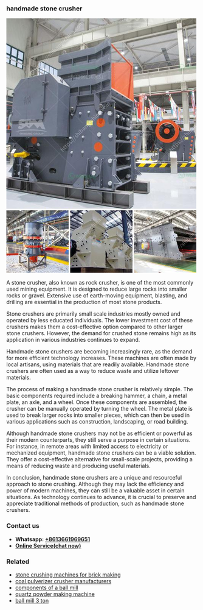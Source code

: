 <h3>handmade stone crusher</h3><img src='1708332909.jpg' alt=''><p>A stone crusher, also known as rock crusher, is one of the most commonly used mining equipment. It is designed to reduce large rocks into smaller rocks or gravel. Extensive use of earth-moving equipment, blasting, and drilling are essential in the production of most stone products.</p><p>Stone crushers are primarily small scale industries mostly owned and operated by less educated individuals. The lower investment cost of these crushers makes them a cost-effective option compared to other larger stone crushers. However, the demand for crushed stone remains high as its application in various industries continues to expand.</p><p>Handmade stone crushers are becoming increasingly rare, as the demand for more efficient technology increases. These machines are often made by local artisans, using materials that are readily available. Handmade stone crushers are often used as a way to reduce waste and utilize leftover materials.</p><p>The process of making a handmade stone crusher is relatively simple. The basic components required include a breaking hammer, a chain, a metal plate, an axle, and a wheel. Once these components are assembled, the crusher can be manually operated by turning the wheel. The metal plate is used to break larger rocks into smaller pieces, which can then be used in various applications such as construction, landscaping, or road building.</p><p>Although handmade stone crushers may not be as efficient or powerful as their modern counterparts, they still serve a purpose in certain situations. For instance, in remote areas with limited access to electricity or mechanized equipment, handmade stone crushers can be a viable solution. They offer a cost-effective alternative for small-scale projects, providing a means of reducing waste and producing useful materials.</p><p>In conclusion, handmade stone crushers are a unique and resourceful approach to stone crushing. Although they may lack the efficiency and power of modern machines, they can still be a valuable asset in certain situations. As technology continues to advance, it is crucial to preserve and appreciate traditional methods of production, such as handmade stone crushers.</p><h3>Contact us</h3><ul><li><strong>Whatsapp:&nbsp;<a href="https://wa.me/8613661969651">+8613661969651</a></strong></li><li><a href="https://swt.shibang-china.com/?git&amp;zhl&amp;handmade stone crusher"><strong>Online Service(chat now)</strong></a></li></ul><h3>Related</h3><ul><li><a href='stone crushing machines for brick making.md'>stone crushing machines for brick making</a></li><li><a href='coal pulverizer crusher manufacturers.md'>coal pulverizer crusher manufacturers</a></li><li><a href='components of a ball mill.md'>components of a ball mill</a></li><li><a href='quartz powder making machine.md'>quartz powder making machine</a></li><li><a href='ball mill 3 ton.md'>ball mill 3 ton</a></li></ul>